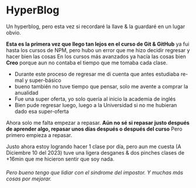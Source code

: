 # HyperBlog
Un hyperblog, pero esta vez si recordaré la llave &amp; la guardaré en un lugar obvio. 

**Esta es la primera vez que llego tan lejos en el curso de Git & GitHub** ya fui hasta los cursos de NPM, pero hubo un error que me hizo decidir regresar y hacer bien las cosas
En los cursos más avanzados ya hacía las cosas bien **Creo** porque aun no contaba el tiempo que me tomaba cada clase. 

- Durante este proceso de regresar me di cuenta que antes estudiaba re-mal y super-básico
- bueno también no tuve tiempo que pensar, solo me avente a comprar la anualidad
- Fue una super oferta, yo solo quería al inicio la academia de inglés
- Bien pude regresar luego, luego a la Universidad si no me hubieran dado esa super-oferta

Ahora solo me falta empezar a repasar. **Aún no sé si repasar justo después de aprender algo, repasar unos días después o después del curso** Pero primero empieza a repasar. 

Justo ahora estoy logrando hacer 1 clase por día, pero aun me cuesta (A Diciembre 10 del 2023) tuve una ligera desganes & dos pinches clases de +16min que me hicieron sentir que soy nada. 

###### Pero bueno tengo que lidiar con el sindrome del impostor. Y muchas más cosas por mejorar.